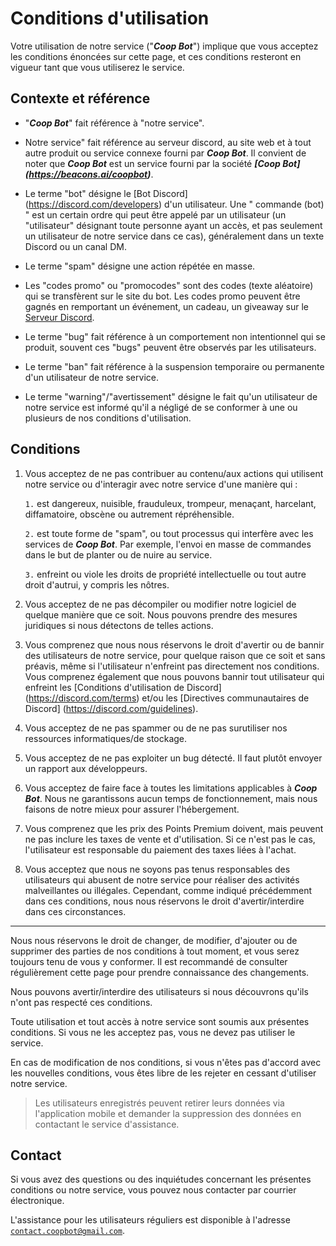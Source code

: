 # Conditions d'utilisation
Votre utilisation de notre service ("_**Coop Bot**_") implique que vous acceptez les conditions énoncées sur cette page, et ces conditions resteront en vigueur tant que vous utiliserez le service.

## Contexte et référence
- "_**Coop Bot**_" fait référence à "notre service".
- Notre service" fait référence au serveur discord, au site web et à tout autre produit ou service connexe fourni par _**Coop Bot**_.
Il convient de noter que _**Coop Bot**_ est un service fourni par la société _**[Coop Bot] (https://beacons.ai/coopbot)**_.

- Le terme "bot" désigne le [Bot Discord] (https://discord.com/developers) d'un utilisateur. Une " commande (bot) " est un certain ordre qui peut être appelé par un utilisateur (un "utilisateur" désignant toute personne ayant un accès, et pas seulement un utilisateur de notre service dans ce cas), généralement dans un texte Discord ou un canal DM.

- Le terme "spam" désigne une action répétée en masse.

- Les "codes promo" ou "promocodes" sont des codes (texte aléatoire) qui se transfèrent sur le site du bot. Les codes promo peuvent être gagnés en remportant un événement, un cadeau, un giveaway sur le [Serveur Discord](https://discord.gg/ASpCdT2JZQ).

- Le terme "bug" fait référence à un comportement non intentionnel qui se produit, souvent ces "bugs" peuvent être observés par les utilisateurs.

- Le terme "ban" fait référence à la suspension temporaire ou permanente d'un utilisateur de notre service.

- Le terme "warning"/"avertissement" désigne le fait qu'un utilisateur de notre service est informé qu'il a négligé de se conformer à une ou plusieurs de nos conditions d'utilisation.

## Conditions

1. Vous acceptez de ne pas contribuer au contenu/aux actions qui utilisent notre service ou d'interagir avec notre service d'une manière qui :

   `1.` est dangereux, nuisible, frauduleux, trompeur, menaçant, harcelant, diffamatoire, obscène ou autrement répréhensible.
   
   `2.` est toute forme de "spam", ou tout processus qui interfère avec les services de _**Coop Bot**_. Par exemple, l'envoi en masse de commandes dans le but de planter ou de nuire au service.
   
   `3.` enfreint ou viole les droits de propriété intellectuelle ou tout autre droit d'autrui, y compris les nôtres.
2. Vous acceptez de ne pas décompiler ou modifier notre logiciel de quelque manière que ce soit. Nous pouvons prendre des mesures juridiques si nous détectons de telles actions.
3. Vous comprenez que nous nous réservons le droit d'avertir ou de bannir des utilisateurs de notre service, pour quelque raison que ce soit et sans préavis, même si l'utilisateur n'enfreint pas directement nos conditions.
Vous comprenez également que nous pouvons bannir tout utilisateur qui enfreint les [Conditions d'utilisation de Discord] (https://discord.com/terms) et/ou les [Directives communautaires de Discord] (https://discord.com/guidelines).
4. Vous acceptez de ne pas spammer ou de ne pas surutiliser nos ressources informatiques/de stockage.
5. Vous acceptez de ne pas exploiter un bug détecté. Il faut plutôt envoyer un rapport aux développeurs.
6. Vous acceptez de faire face à toutes les limitations applicables à _**Coop Bot**_. Nous ne garantissons aucun temps de fonctionnement, mais nous faisons de notre mieux pour assurer l'hébergement.
7. Vous comprenez que les prix des Points Premium doivent, mais peuvent ne pas inclure les taxes de vente et d'utilisation. Si ce n'est pas le cas, l'utilisateur est responsable du paiement des taxes liées à l'achat.
8. Vous acceptez que nous ne soyons pas tenus responsables des utilisateurs qui abusent de notre service pour réaliser des activités malveillantes ou illégales. Cependant, comme indiqué précédemment dans ces conditions, nous nous réservons le droit d'avertir/interdire dans ces circonstances.
---
Nous nous réservons le droit de changer, de modifier, d'ajouter ou de supprimer des parties de nos conditions à tout moment, et vous serez toujours tenu de vous y conformer. Il est recommandé de consulter régulièrement cette page pour prendre connaissance des changements.

Nous pouvons avertir/interdire des utilisateurs si nous découvrons qu'ils n'ont pas respecté ces conditions.

Toute utilisation et tout accès à notre service sont soumis aux présentes conditions. Si vous ne les acceptez pas, vous ne devez pas utiliser le service.

En cas de modification de nos conditions, si vous n'êtes pas d'accord avec les nouvelles conditions, vous êtes libre de les rejeter en cessant d'utiliser notre service.
> Les utilisateurs enregistrés peuvent retirer leurs données via l'application mobile et demander la suppression des données en contactant le service d'assistance.

## Contact 
Si vous avez des questions ou des inquiétudes concernant les présentes conditions ou notre service, vous pouvez nous contacter par courrier électronique.


L'assistance pour les utilisateurs réguliers est disponible à l'adresse [`contact.coopbot@gmail.com`](mailto:contact.coopbot@gmail.com).